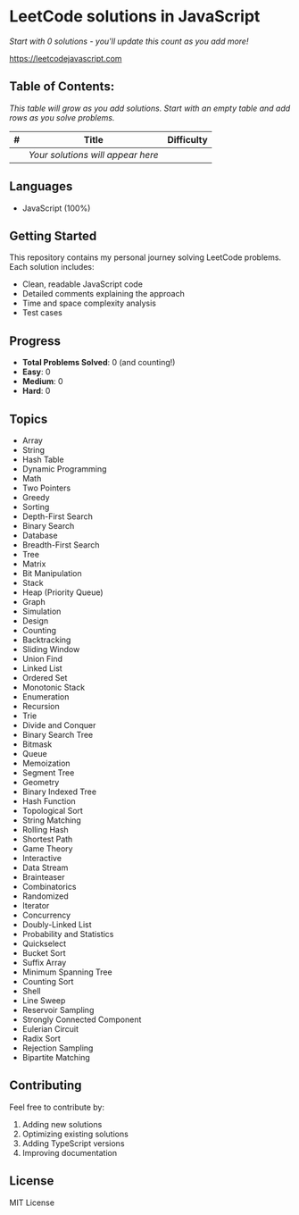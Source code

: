 # LeetCode solutions in JavaScript

*Start with 0 solutions - you'll update this count as you add more!*

https://leetcodejavascript.com

## Table of Contents:

*This table will grow as you add solutions. Start with an empty table and add rows as you solve problems.*

| # | Title | Difficulty |
|---|-------|------------|
| | *Your solutions will appear here* | |

## Languages
- JavaScript (100%)

## Getting Started
This repository contains my personal journey solving LeetCode problems. Each solution includes:
- Clean, readable JavaScript code
- Detailed comments explaining the approach
- Time and space complexity analysis
- Test cases

## Progress
- **Total Problems Solved**: 0 (and counting!)
- **Easy**: 0
- **Medium**: 0  
- **Hard**: 0

## Topics
- Array
- String
- Hash Table
- Dynamic Programming
- Math
- Two Pointers
- Greedy
- Sorting
- Depth-First Search
- Binary Search
- Database
- Breadth-First Search
- Tree
- Matrix
- Bit Manipulation
- Stack
- Heap (Priority Queue)
- Graph
- Simulation
- Design
- Counting
- Backtracking
- Sliding Window
- Union Find
- Linked List
- Ordered Set
- Monotonic Stack
- Enumeration
- Recursion
- Trie
- Divide and Conquer
- Binary Search Tree
- Bitmask
- Queue
- Memoization
- Segment Tree
- Geometry
- Binary Indexed Tree
- Hash Function
- Topological Sort
- String Matching
- Rolling Hash
- Shortest Path
- Game Theory
- Interactive
- Data Stream
- Brainteaser
- Combinatorics
- Randomized
- Iterator
- Concurrency
- Doubly-Linked List
- Probability and Statistics
- Quickselect
- Bucket Sort
- Suffix Array
- Minimum Spanning Tree
- Counting Sort
- Shell
- Line Sweep
- Reservoir Sampling
- Strongly Connected Component
- Eulerian Circuit
- Radix Sort
- Rejection Sampling
- Bipartite Matching

## Contributing
Feel free to contribute by:
1. Adding new solutions
2. Optimizing existing solutions
3. Adding TypeScript versions
4. Improving documentation

## License
MIT License